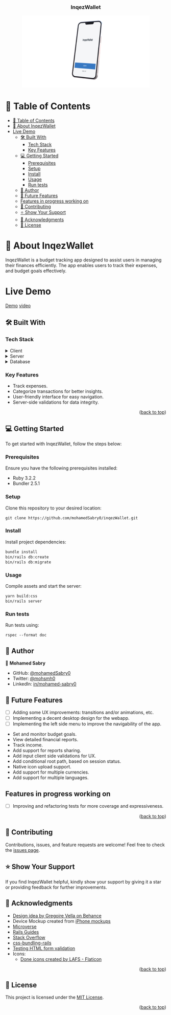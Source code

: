 <a name="readme-top"></a>

<div align="center">

  <h3><b>InqezWallet</b></h3>
  <img src="./splash_mock.png" alt="InqezWallet screenshot" width="400" height="auto">

</div>

# 📗 Table of Contents

- [📗 Table of Contents](#-table-of-contents)
- [📖 About InqezWallet ](#-about-inqezwallet-)
- [Live Demo](#live-demo)
  - [🛠 Built With ](#-built-with-)
    - [Tech Stack ](#tech-stack-)
    - [Key Features ](#key-features-)
  - [💻 Getting Started ](#-getting-started-)
    - [Prerequisites](#prerequisites)
    - [Setup](#setup)
    - [Install](#install)
    - [Usage](#usage)
    - [Run tests](#run-tests)
  - [👤 Author ](#-author-)
  - [🔭 Future Features ](#-future-features-)
  - [Features in progress working on ](#features-in-progress-working-on-)
  - [🤝 Contributing ](#-contributing-)
  - [⭐️ Show Your Support ](#️-show-your-support-)
  - [🙏 Acknowledgments ](#-acknowledgments-)
  - [📝 License ](#-license-)

# 📖 About InqezWallet <a name="about-inqezwallet"></a>

InqezWallet is a budget tracking app designed to assist users in managing their finances efficiently. The app enables users to track their expenses, and budget goals effectively.

# Live Demo

[Demo](https://inqez-wallet.onrender.com)
[video](https://www.loom.com/share/fa8d0563178c4b5fb19fc4849d3670bd?sid=657c532b-01e2-4f63-8fa7-58a891c2f6e8)

## 🛠 Built With <a name="built-with"></a>

### Tech Stack <a name="tech-stack"></a>

<details>
  <summary>Client</summary>
  <ul>
    <li><a href="https://rubyonrails.org">Ruby on Rails</a></li>
    <li><a href="https://sass-lang.com/">Sass</a></li>
  </ul>
</details>

<details>
  <summary>Server</summary>
  <ul>
    <li><a href="https://rubyonrails.org">Ruby on Rails</a></li>
  </ul>
</details>

<details>
<summary>Database</summary>
  <ul>
    <li><a href="https://www.postgresql.org/">PostgreSQL</a></li>
  </ul>
</details>

### Key Features <a name="key-features"></a>

- Track expenses.
- Categorize transactions for better insights.
- User-friendly interface for easy navigation.
- Server-side validations for data integrity.

<p align="right">(<a href="#readme-top">back to top</a>)</p>

## 💻 Getting Started <a name="getting-started"></a>

To get started with InqezWallet, follow the steps below:

### Prerequisites

Ensure you have the following prerequisites installed:

- Ruby 3.2.2
- Bundler 2.5.1

### Setup

Clone this repository to your desired location:

```
git clone https://github.com/mohamedSabry0/inqezWallet.git
```

### Install

Install project dependencies:

```
bundle install
bin/rails db:create
bin/rails db:migrate
```

### Usage

Compile assets and start the server:

```
yarn build:css
bin/rails server
```

### Run tests

Run tests using:

```
rspec --format doc
```

## 👤 Author <a name="author"></a>

👤 **Mohamed Sabry**

- GitHub: [@mohamedSabry0](https://github.com/mohamedSabry0)
- Twitter: [@mohsmh0](https://twitter.com/mohsmh0)
- LinkedIn: [in/mohamed-sabry0](https://www.linkedin.com/in/mohamed-sabry0/)

## 🔭 Future Features <a name="future-features"></a>

- [ ] Adding some UX improvements: transitions and/or animations, etc.
- [ ] Implementing a decent desktop design for the webapp.
- [ ] Implementing the left side menu to improve the navigability of the app.
- Set and monitor budget goals.
- View detailed financial reports.
- Track income.
- Add support for reports sharing.
- Add input client side validations for UX.
- Add conditional root path, based on session status.
- Native icon upload support.
- Add support for multiple currencies.
- Add support for multiple languages.

## Features in progress working on <a name="todos"></a>

- [ ] Improving and refactoring tests for more coverage and expressiveness.

<p align="right">(<a href="#readme-top">back to top</a>)</p>

## 🤝 Contributing <a name="contributing"></a>

Contributions, issues, and feature requests are welcome! Feel free to check the [issues page](link-to-issues).

## ⭐️ Show Your Support <a name="support"></a>

If you find InqezWallet helpful, kindly show your support by giving it a star or providing feedback for further improvements.

## 🙏 Acknowledgments <a name="acknowledgments"></a>

- [Design idea by Gregoire Vella on Behance](https://www.behance.net/gallery/19759151/Snapscan-iOs-design-and-branding)
- Device Mockup created from [iPhone mockups](https://deviceframes.com/templates/iphone-13)
- [Microverse](https://www.microverse.org/)
- [Rails Guides](https://guides.rubyonrails.org/)
- [Stack Overflow](https://stackoverflow.com/)
- [css-bundling-rails](https://github.com/rails/cssbundling-rails)
- [Testing HTML form validation](https://stackoverflow.com/a/48206413)
- Icons:
  - <a href="https://www.flaticon.com/free-icons/done" title="done icons">Done icons created by LAFS - Flaticon</a>

<p align="right">(<a href="#readme-top">back to top</a>)</p>

## 📝 License <a name="license"></a>

This project is licensed under the [MIT License](./LICENSE).

<p align="right">(<a href="#readme-top">back to top</a>)</p>

